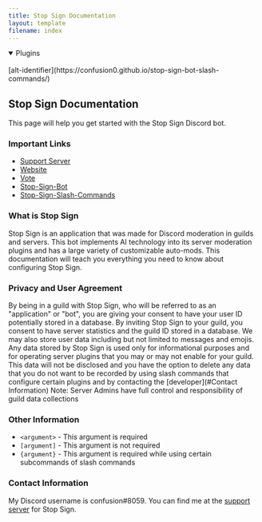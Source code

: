 ```yaml
---
title: Stop Sign Documentation
layout: template
filename: index
--- 
```


<!DOCTYPEhtml>
<html>
<body>
  
<details open>
<summary>Plugins</summary>
<br>
[alt-identifier](https://confusion0.github.io/stop-sign-bot-slash-commands/)
</details>
  
</body>
</html>

## Stop Sign Documentation

This page will help you get started with the Stop Sign Discord bot.

### Important Links

- [Support Server](https://discord.gg/e4fxq8vcfm)
- [Website](https://stopsign.glitch.me/)
- [Vote](https://top.gg/bot/823568726372253716/vote)
- [Stop-Sign-Bot](https://github.com/confusion0/stop-sign-bot)
- [Stop-Sign-Slash-Commands](https://github.com/confusion0/stop-sign-slash-commands)

### What is Stop Sign

Stop Sign is an application that was made for Discord moderation in guilds and servers. This bot implements AI technology into its server moderation plugins and has a large variety of customizable auto-mods. This documentation will teach you everything you need to know about configuring Stop Sign. 

### Privacy and User Agreement 

By being in a guild with Stop Sign, who will be referred to as an "application" or "bot", you are giving your consent to have your user ID potentially stored in a database. By inviting Stop Sign to your guild, you consent to have server statistics and the guild ID stored in a database. We may also store user data including but not limited to messages and emojis.
Any data stored by Stop Sign is used only for informational purposes and for operating server plugins that you may or may not enable for your guild. This data will not be disclosed and you have the option to delete any data that you do not want to be recorded by using slash commands that configure certain plugins and by contacting the [developer](#Contact Information)
Note: Server Admins have full control and responsibility of guild data collections

### Other Information

- ``<argument>`` - This argument is required
- ``[argument]`` - This argument is not required
- ``{argument}`` - This argument is required while using certain subcommands of slash commands

### Contact Information

My Discord username is confusion#8059.
You can find me at the [support server](https://discord.gg/e4fxq8vcfm) for Stop Sign.
